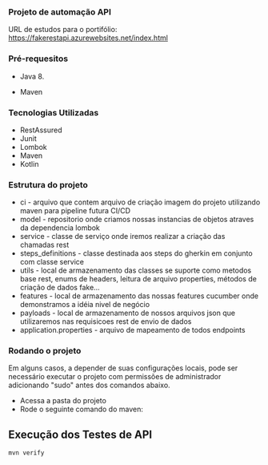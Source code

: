 ### Projeto de automação API ###
URL de estudos para o portifólio: https://fakerestapi.azurewebsites.net/index.html

### Pré-requesitos ###

* Java 8.

* Maven

### Tecnologias Utilizadas ###

* RestAssured
* Junit
* Lombok
* Maven
* Kotlin

### Estrutura do projeto ###

* ci - arquivo que contem arquivo de criação imagem do projeto utilizando maven para pipeline futura CI/CD
* model - repositorio onde criamos nossas instancias de objetos atraves da dependencia lombok
* service - classe de serviço onde iremos realizar a criação das chamadas rest
* steps_definitions - classe destinada aos steps do gherkin em conjunto com classe service
* utils - local de armazenamento das classes se suporte como metodos base rest, enums de headers, leitura de arquivo properties, métodos de criação de dados fake...
* features - local de armazenamento das nossas features cucumber onde demonstramos a idéia nivel de negócio
* payloads - local de armazenamento de nossos arquivos json que utilizaremos nas requisicoes rest de envio de dados
* application.properties - arquivo de mapeamento de todos endpoints

### Rodando o projeto ###

Em alguns casos, a depender de suas configurações locais, pode ser necessário executar o projeto com permissões de administrador adicionando "sudo" antes dos comandos abaixo.

* Acessa a pasta do projeto
* Rode o seguinte comando do maven:

## Execução dos Testes de API ##

```
mvn verify
```